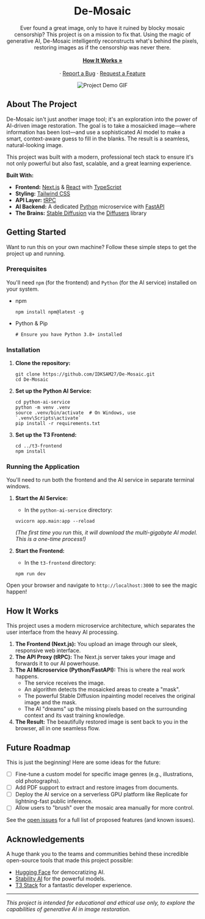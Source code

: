 <br/>
<h1 align="center">De-Mosaic</h1>

<p align="center">
  Ever found a great image, only to have it ruined by blocky mosaic censorship? This project is on a mission to fix that. Using the magic of generative AI, De-Mosaic intelligently reconstructs what's behind the pixels, restoring images as if the censorship was never there.
  <br/>
  <br/>
  <a href="#-how-it-works"><strong>How It Works »</strong></a>
  <br/>
  <br/>
  ·
  <a href="https://github.com/IDKSAM27/De-Mosaic/issues">Report a Bug</a>
  ·
  <a href="https://github.com/IDKSAM27/De-Mosaic/issues">Request a Feature</a>
</p>

<p align="center">
  <img src="https://your-demo-gif-url-here.com/demo.gif" alt="Project Demo GIF">
</p>

## About The Project

De-Mosaic isn't just another image tool; it's an exploration into the power of AI-driven image restoration. The goal is to take a mosaicked image—where information has been lost—and use a sophisticated AI model to make a smart, context-aware guess to fill in the blanks. The result is a seamless, natural-looking image.

This project was built with a modern, professional tech stack to ensure it's not only powerful but also fast, scalable, and a great learning experience.

**Built With:**
*   **Frontend:** [Next.js](https://nextjs.org/) & [React](https://reactjs.org/) with [TypeScript](https://www.typescriptlang.org/)
*   **Styling:** [Tailwind CSS](https://tailwindcss.com/)
*   **API Layer:** [tRPC](https://trpc.io/)
*   **AI Backend:** A dedicated [Python](https://www.python.org/) microservice with [FastAPI](https://fastapi.tiangolo.com/)
*   **The Brains:** [Stable Diffusion](https://stability.ai/) via the [Diffusers](https://huggingface.co/docs/diffusers/index) library

## Getting Started

Want to run this on your own machine? Follow these simple steps to get the project up and running.

### Prerequisites

You'll need `npm` (for the frontend) and `Python` (for the AI service) installed on your system.

*   npm
    ```
    npm install npm@latest -g
    ```
*   Python & Pip
    ```
    # Ensure you have Python 3.8+ installed
    ```

### Installation

1.  **Clone the repository:**
    ```
    git clone https://github.com/IDKSAM27/De-Mosaic.git
    cd De-Mosaic
    ```

2.  **Set up the Python AI Service:**
    ```
    cd python-ai-service
    python -m venv .venv
    source .venv/bin/activate  # On Windows, use `.venv\Scripts\activate`
    pip install -r requirements.txt
    ```

3.  **Set up the T3 Frontend:**
    ```
    cd ../t3-frontend
    npm install
    ```

### Running the Application

You'll need to run both the frontend and the AI service in separate terminal windows.

1.  **Start the AI Service:**
    *   In the `python-ai-service` directory:
    ```
    uvicorn app.main:app --reload
    ```
    *(The first time you run this, it will download the multi-gigabyte AI model. This is a one-time process!)*

2.  **Start the Frontend:**
    *   In the `t3-frontend` directory:
    ```
    npm run dev
    ```

Open your browser and navigate to `http://localhost:3000` to see the magic happen!

## How It Works

This project uses a modern microservice architecture, which separates the user interface from the heavy AI processing.

1.  **The Frontend (Next.js):** You upload an image through our sleek, responsive web interface.
2.  **The API Proxy (tRPC):** The Next.js server takes your image and forwards it to our AI powerhouse.
3.  **The AI Microservice (Python/FastAPI):** This is where the real work happens.
    *   The service receives the image.
    *   An algorithm detects the mosaicked areas to create a "mask".
    *   The powerful Stable Diffusion inpainting model receives the original image and the mask.
    *   The AI "dreams" up the missing pixels based on the surrounding context and its vast training knowledge.
4.  **The Result:** The beautifully restored image is sent back to you in the browser, all in one seamless flow.

## Future Roadmap

This is just the beginning! Here are some ideas for the future:
*   [ ] Fine-tune a custom model for specific image genres (e.g., illustrations, old photographs).
*   [ ] Add PDF support to extract and restore images from documents.
*   [ ] Deploy the AI service on a serverless GPU platform like Replicate for lightning-fast public inference.
*   [ ] Allow users to "brush" over the mosaic area manually for more control.

See the [open issues](https://github.com/IDKSAM27/De-Mosaic/issues) for a full list of proposed features (and known issues).

## Acknowledgements

A huge thank you to the teams and communities behind these incredible open-source tools that made this project possible:
*   [Hugging Face](https://huggingface.co/) for democratizing AI.
*   [Stability AI](https://stability.ai/) for the powerful models.
*   [T3 Stack](https://create.t3.gg/) for a fantastic developer experience.

---
*This project is intended for educational and ethical use only, to explore the capabilities of generative AI in image restoration.*
